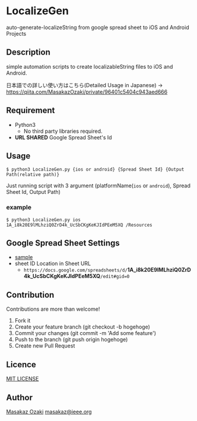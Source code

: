 LocalizeGen
====

auto-generate-localizeString from google spread sheet to iOS and Android Projects


## Description
simple automation scripts to create localizableString files to iOS and Android.

日本語での詳しい使い方はこちら(Detailed Usage in Japanese) -> https://qiita.com/MasakazOzaki/private/96401c5404c943aed666

## Requirement
- Python3
  - No third party libraries required.
- **URL SHARED** Google Spread Sheet's Id
  
## Usage
```
$ python3 LocalizeGen.py {ios or android} {Spread Sheet Id} {Output Path(relative path)}
```
Just running script with 3 argument (platformName(`ios` or `android`), Spread Sheet Id, Output Path)

### example
```
$ python3 LocalizeGen.py ios 1A_i8k20E9lMLhziQ0ZrD4k_UcSbCKgKeKJIdPEeM5XQ /Resources
```
## Google Spread Sheet Settings
- [sample](https://docs.google.com/spreadsheets/d/1A_i8k20E9lMLhziQ0ZrD4k_UcSbCKgKeKJIdPEeM5XQ/edit#gid=0)
- sheet ID Location in Sheet URL
  - `https://docs.google.com/spreadsheets/d/`**1A_i8k20E9lMLhziQ0ZrD4k_UcSbCKgKeKJIdPEeM5XQ**`/edit#gid=0` 

## Contribution
Contributions are more than welcome!

1. Fork it
2. Create your feature branch (git checkout -b hogehoge)
3. Commit your changes (git commit -m 'Add some feature')
4. Push to the branch (git push origin hogehoge)
5. Create new Pull Request

## Licence

[MIT LICENSE](https://github.com/MasakazOzaki/LocalizeGen/blob/master/LICENSE)

## Author

[Masakaz Ozaki](https://github.com/MasakazOzaki) masakaz@ieee.org

